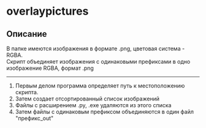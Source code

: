 # overlaypictures
##  Описание
В папке имеются изображения в формате .png, цветовая система - RGBA.  
Скрипт объединяет изображения с одинаковыми префиксами в одно изображение RGBA, формат .png
______________________
1.  Первым делом программа определяет путь к местоположению скрипта.
2.  Затем создает отсортированный список изображений
3.  Файлы с расширением .py, .exe удаляются из этого списка
4.  Затем файлы с одинаковым префиксом объединяются в один файл "префикс_out" 
